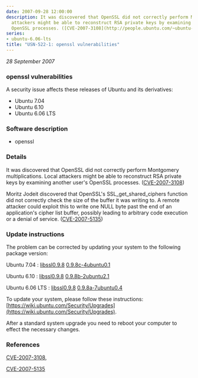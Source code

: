 ```yaml
---
date: 2007-09-28 12:00:00
description: It was discovered that OpenSSL did not correctly perform Montgomery multiplications.  Local
  attackers might be able to reconstruct RSA private keys by examining another user&#39;s
  OpenSSL processes. ([CVE-2007-3108](http://people.ubuntu.com/~ubuntu-security/cve/CVE-2007-3108))
series:
- ubuntu-6.06-lts
title: "USN-522-1: openssl vulnerabilities"
---
```


*28 September 2007*

### openssl vulnerabilities

A security issue affects these releases of Ubuntu and its derivatives:

* Ubuntu 7.04
* Ubuntu 6.10
* Ubuntu 6.06 LTS

### Software description

* openssl 

### Details

It was discovered that OpenSSL did not correctly perform Montgomery multiplications. Local attackers might be able to reconstruct RSA private keys by examining another user&#39;s OpenSSL processes. ([CVE-2007-3108](http://people.ubuntu.com/~ubuntu-security/cve/CVE-2007-3108))

Moritz Jodeit discovered that OpenSSL&#39;s SSL_get_shared_ciphers function did not correctly check the size of the buffer it was writing to. A remote attacker could exploit this to write one NULL byte past the end of an application&#39;s cipher list buffer, possibly leading to arbitrary code execution or a denial of service. ([CVE-2007-5135](http://people.ubuntu.com/~ubuntu-security/cve/CVE-2007-5135)) 

### Update instructions

The problem can be corrected by updating your system to the following package version:

Ubuntu 7.04
 : [libssl0.9.8](https://launchpad.net/ubuntu/+source/openssl) <span> [0.9.8c-4ubuntu0.1](https://launchpad.net/ubuntu/+source/openssl/0.9.8c-4ubuntu0.1) </span> 

Ubuntu 6.10
 : [libssl0.9.8](https://launchpad.net/ubuntu/+source/openssl) <span> [0.9.8b-2ubuntu2.1](https://launchpad.net/ubuntu/+source/openssl/0.9.8b-2ubuntu2.1) </span> 

Ubuntu 6.06 LTS
 : [libssl0.9.8](https://launchpad.net/ubuntu/+source/openssl) <span> [0.9.8a-7ubuntu0.4](https://launchpad.net/ubuntu/+source/openssl/0.9.8a-7ubuntu0.4) </span> 

To update your system, please follow these instructions: [https://wiki.ubuntu.com/Security/Upgrades](https://wiki.ubuntu.com/Security/Upgrades).

After a standard system upgrade you need to reboot your computer to effect the necessary changes. 

### References

 
 [CVE-2007-3108](http://people.ubuntu.com/~ubuntu-security/cve/CVE-2007-3108), 

 [CVE-2007-5135](http://people.ubuntu.com/~ubuntu-security/cve/CVE-2007-5135)